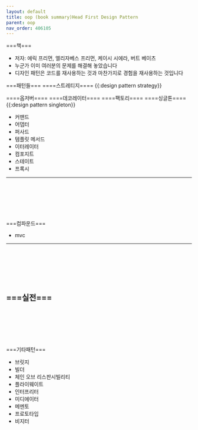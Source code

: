 ```yaml
---
layout: default
title: oop (book summary)Head First Design Pattern
parent: oop
nav_order: 406105
---
```


===책===
* 저자: 에릭 프리먼, 엘리자베스 프리먼, 케이시 시에라, 버트 베이츠
* 누군가 이미 여러분의 문제를 해결해 놓았습니다
* 디자인 패턴은 코드를 재사용하는 것과 마찬가지로 경험을 재사용하는 것입니다

===패턴들===
====스트레티지====
{{:design pattern strategy}}

====옵저버====
====데코레이터====
====팩토리====
====싱글톤====
{{:design pattern singleton}}

* 커맨드
* 어뎁터
* 퍼사드
* 템플릿 메서드
* 이터레이터
* 컴포지트
* 스테이트
* 프록시
----
<br>
<br>
<br>
<br>
<br>

===컴파운드===
* mvc
----
<br>
<br>
<br>
<br>
<br>

===실전===
----
<br>
<br>
<br>
<br>
<br>

===기타패턴===
* 브릿지
* 빌더
* 체인 오브 리스판시빌리티
* 플라이웨이트
* 인터프리터
* 미디에이터
* 메멘토
* 프로토타입
* 비지터
